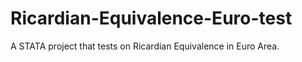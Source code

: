 # Ricardian-Equivalence-Euro-test
A STATA project that tests on Ricardian Equivalence in Euro Area. 
